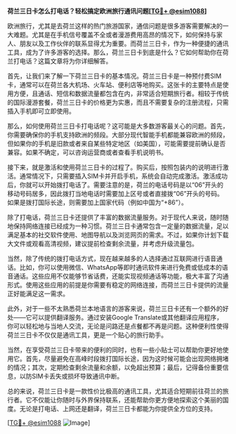 **荷兰三日卡怎么打电话？轻松搞定欧洲旅行通讯问题[[TG💪+ @esim1088](https://t.me/s/esim1088)]**

欧洲旅行，尤其是去荷兰这样的热门旅游国家，通信问题是很多游客需要解决的一大难题。尤其是在手机信号覆盖不全或者漫游费用高昂的情况下，如何保持与家人、朋友以及工作伙伴的联系显得尤为重要。而荷兰三日卡，作为一种便捷的通讯工具，成为了许多游客的选择。那么，荷兰三日卡到底是什么？它如何帮助你在荷兰打电话？这篇文章将为你详细解答。

首先，让我们来了解一下荷兰三日卡的基本情况。荷兰三日卡是一种预付费SIM卡，通常可以在荷兰各大机场、火车站、便利店等地购买。这张卡的主要特点是使用方便，且通话、短信和数据流量都包含在内，非常适合短期旅行者。相较于传统的国际漫游套餐，荷兰三日卡的价格更为实惠，而且不需要复杂的注册流程，只需插入手机即可立即使用。

那么，如何使用荷兰三日卡打电话呢？这可能是大多数游客最关心的问题。首先，你需要确保你的手机支持欧洲的频段。大部分现代智能手机都能兼容欧洲的频段，但如果你的手机是旧款或者来自某些特定地区（如美国），可能需要提前确认是否兼容。如果不确定，可以咨询运营商或者查看手机说明书。

接下来，就是激活和使用荷兰三日卡的过程了。购买后，按照包装内的说明进行激活。通常情况下，只需要插入SIM卡并开启手机，系统会自动完成激活。激活成功后，你就可以开始拨打电话了。需要注意的是，荷兰的电话号码是以“06”开头的移动号码居多，因此拨打当地电话时需要加上区号或者直接拨“06”开头的号码。如果是拨打国际长途，则需要加上国家代码（例如中国为“+86”）。

除了打电话，荷兰三日卡还提供了丰富的数据流量服务。对于现代人来说，随时随地保持网络连接已经成为一种习惯。荷兰三日卡通常包含一定量的数据流量，足以满足基本的社交软件使用、地图导航以及浏览网页的需求。不过，如果你计划下载大文件或观看高清视频，建议提前检查剩余流量，并考虑升级流量包。

当然，除了传统的拨打电话方式，现在越来越多的人选择通过互联网进行语音通话。比如，你可以使用微信、WhatsApp等即时通讯软件来进行免费或低成本的语音通话。这些应用不仅能够节省话费，还能实现视频通话等功能，极大丰富了沟通形式。使用这些应用的前提是你需要有稳定的网络连接，而荷兰三日卡提供的流量正好能满足这一需求。

此外，对于一些不太熟悉荷兰本地语言的游客来说，荷兰三日卡还有一个额外的好处——它可以提供翻译服务。通过安装Google Translate或其他翻译应用程序，你可以轻松地与当地人交流，无论是问路还是点餐都不再是问题。这种便利性使得荷兰三日卡不仅仅是通讯工具，更是一个贴心的旅行助手。

当然，在享受荷兰三日卡带来的便利的同时，也有一些小贴士可以帮助你更好地使用它。首先，尽量避免在高峰时段拨打国际长途，因为这时候可能会出现网络拥堵的情况；其次，定期检查剩余流量和余额，以免超出预算；最后，记得备份重要信息，以防SIM卡丢失或损坏导致通讯中断。

总的来说，荷兰三日卡是一款性价比极高的通讯工具，尤其适合短期前往荷兰的旅行者。它不仅能让你随时与外界保持联系，还能帮助你更方便地探索这个美丽的国度。无论是打电话、上网还是翻译，荷兰三日卡都能为你提供全方位的支持。

[[TG💪+ @esim1088](https://t.me/s/esim1088) ![Image](https://i.postimg.cc/4NQfJmqS/Snipaste-2025-05-13-00-14-12.png)]